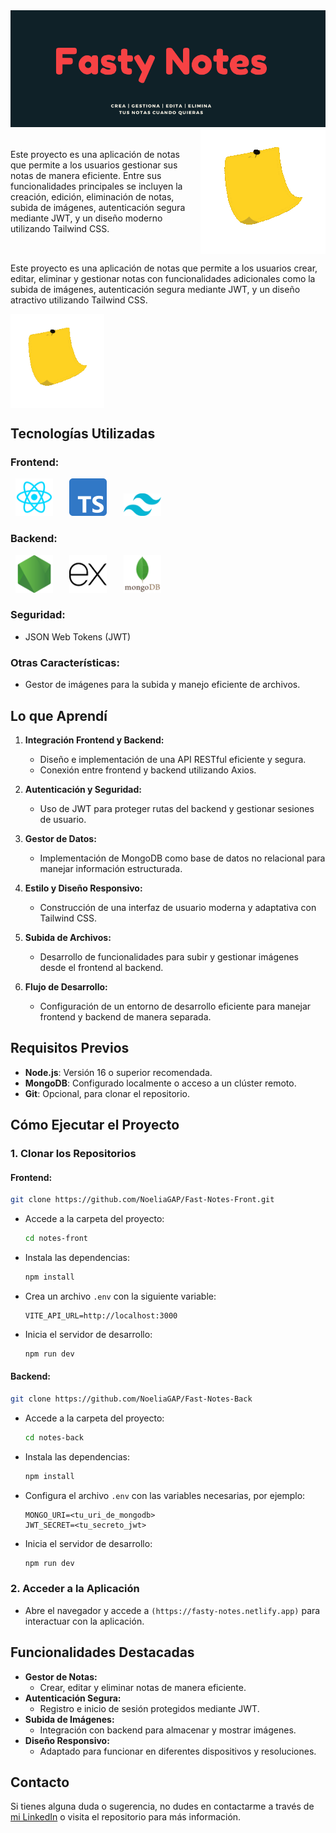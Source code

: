 <img src="src/assets/imgs/Fasty Notes.png" alt="Cover Fasty Notes"/>

<div style="display: flex; align-items: center;">
  <p style="margin-right: 10px;">
    Este proyecto es una aplicación de notas que permite a los usuarios gestionar sus notas de manera eficiente. Entre sus funcionalidades principales se incluyen la creación, edición, eliminación de notas, subida de imágenes, autenticación segura mediante JWT, y un diseño moderno utilizando Tailwind CSS.
  </p>
  <img src="src/assets/imgs/post-it2.gif" alt="PostIt Gif" width="205"/>
</div>

<div>
  <p style="float: left; margin-right: 10px;">
    Este proyecto es una aplicación de notas que permite a los usuarios crear, editar, eliminar y gestionar notas con funcionalidades adicionales como la subida de imágenes, autenticación segura mediante JWT, y un diseño atractivo utilizando Tailwind CSS.
  </p>
  <img src="src/assets/imgs/post-it2.gif" alt="PostIt Gif" width="150" style="float: left;"/>
</div>
<div style="clear: both;"></div>

## Tecnologías Utilizadas

### **Frontend:**

<div>
<img src="src/assets/imgs/reactjs.png" alt="React.JS Icon" width="60" style="margin: 0 7.5px"/>
  &nbsp;
<img src="src/assets/imgs/typescript.png" alt="Typescript Icon" width="60" style="margin: 0 7.5px"/>
  &nbsp;
<img src="src/assets/imgs/tailwind.png" alt="Tailwind Icon" width="60" style="margin: 0 7.5px"/>
</div>

### **Backend:**

<div>
<img src="src/assets/imgs/nodejs.png" alt="Node.JS Icon" width="60" style="margin: 0 7.5px"/>
  &nbsp;
<img src="src/assets/imgs/express-js.svg" alt="Express.JS Icon" width="60" style="margin: 0 7.5px"/>
  &nbsp;
<img src="src/assets/imgs/mongodb.svg" alt="MongoDB Icon" width="60" style="margin: 0 7.5px"/>
</div>

### **Seguridad:**

- JSON Web Tokens (JWT)

### **Otras Características:**

- Gestor de imágenes para la subida y manejo eficiente de archivos.

## Lo que Aprendí

1. **Integración Frontend y Backend:**

   - Diseño e implementación de una API RESTful eficiente y segura.
   - Conexión entre frontend y backend utilizando Axios.

2. **Autenticación y Seguridad:**

   - Uso de JWT para proteger rutas del backend y gestionar sesiones de usuario.

3. **Gestor de Datos:**

   - Implementación de MongoDB como base de datos no relacional para manejar información estructurada.

4. **Estilo y Diseño Responsivo:**

   - Construcción de una interfaz de usuario moderna y adaptativa con Tailwind CSS.

5. **Subida de Archivos:**

   - Desarrollo de funcionalidades para subir y gestionar imágenes desde el frontend al backend.

6. **Flujo de Desarrollo:**

   - Configuración de un entorno de desarrollo eficiente para manejar frontend y backend de manera separada.

## Requisitos Previos

- **Node.js**: Versión 16 o superior recomendada.
- **MongoDB**: Configurado localmente o acceso a un clúster remoto.
- **Git**: Opcional, para clonar el repositorio.

## Cómo Ejecutar el Proyecto

### 1. Clonar los Repositorios

#### Frontend:

```bash
git clone https://github.com/NoeliaGAP/Fast-Notes-Front.git
```

- Accede a la carpeta del proyecto:
  ```bash
  cd notes-front
  ```
- Instala las dependencias:
  ```bash
  npm install
  ```
- Crea un archivo `.env` con la siguiente variable:
  ```env
  VITE_API_URL=http://localhost:3000
  ```
- Inicia el servidor de desarrollo:
  ```bash
  npm run dev
  ```

#### Backend:

```bash
git clone https://github.com/NoeliaGAP/Fast-Notes-Back
```

- Accede a la carpeta del proyecto:
  ```bash
  cd notes-back
  ```
- Instala las dependencias:
  ```bash
  npm install
  ```
- Configura el archivo `.env` con las variables necesarias, por ejemplo:
  ```env
  MONGO_URI=<tu_uri_de_mongodb>
  JWT_SECRET=<tu_secreto_jwt>
  ```
- Inicia el servidor de desarrollo:
  ```bash
  npm run dev
  ```

### 2. Acceder a la Aplicación

- Abre el navegador y accede a `(https://fasty-notes.netlify.app)` para interactuar con la aplicación.

## Funcionalidades Destacadas

- **Gestor de Notas:**
  - Crear, editar y eliminar notas de manera eficiente.
- **Autenticación Segura:**
  - Registro e inicio de sesión protegidos mediante JWT.
- **Subida de Imágenes:**
  - Integración con backend para almacenar y mostrar imágenes.
- **Diseño Responsivo:**
  - Adaptado para funcionar en diferentes dispositivos y resoluciones.

## Contacto

Si tienes alguna duda o sugerencia, no dudes en contactarme a través de [mi LinkedIn](https://www.linkedin.com/in/noelia-gap/) o visita el repositorio para más información.

